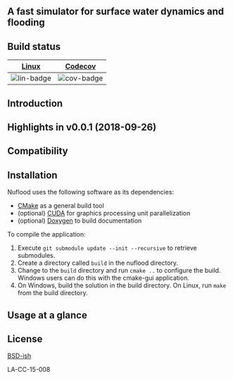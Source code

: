 ## A fast simulator for surface water dynamics and flooding

## Build status

| [Linux][lin-link] | [Codecov][cov-link] |
| :---------------: | :-------------------: |
| ![lin-badge]      | ![cov-badge]          |

[lin-badge]: https://travis-ci.org/lanl/nuflood.svg?branch=master "Travis build status"
[lin-link]: https://travis-ci.org/lanl/nuflood "Travis build status"
[cov-badge]: https://codecov.io/gh/lanl/nuflood/branch/master/graph/badge.svg
[cov-link]: https://codecov.io/gh/lanl/nuflood

## Introduction

## Highlights in v0.0.1 (2018-09-26)

## Compatibility

## Installation

Nuflood uses the following software as its dependencies:

* [CMake](https://cmake.org/) as a general build tool
* (optional) [CUDA](https://developer.nvidia.com/cuda-zone) for graphics processing unit parallelization
* (optional) [Doxygen](http://www.doxygen.org) to build documentation

To compile the application:

1. Execute `git submodule update --init --recursive` to retrieve submodules.
2. Create a directory called `build` in the nuflood directory.
3. Change to the `build` directory and run `cmake ..` to configure the build. Windows users can do this with the cmake-gui application.
4. On Windows, build the solution in the build directory. On Linux, run `make` from the build directory.

## Usage at a glance

## License
[BSD-ish](https://github.com/lanl/nuflood/blob/master/LICENSE.md)

LA-CC-15-008
